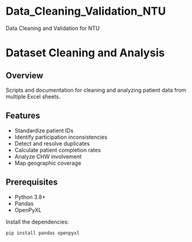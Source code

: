 # Data_Cleaning_Validation_NTU
Data Cleaning and Validation for NTU
# Dataset Cleaning and Analysis

## Overview

Scripts and documentation for cleaning and analyzing patient data from multiple Excel sheets.

## Features
- Standardize patient IDs
- Identify participation inconsistencies
- Detect and resolve duplicates
- Calculate patient completion rates
- Analyze CHW involvement
- Map geographic coverage

## Prerequisites

- Python 3.8+
- Pandas
- OpenPyXL

Install the dependencies:

```bash
pip install pandas openpyxl

